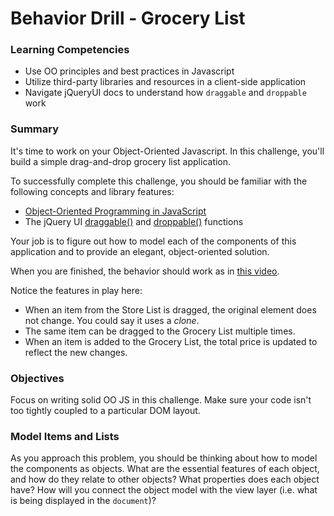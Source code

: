 # Behavior Drill - Grocery List

### Learning Competencies

- Use OO principles and best practices in Javascript
- Utilize third-party libraries and resources in a client-side application
- Navigate jQueryUI docs to understand how `draggable` and `droppable` work

### Summary

It's time to work on your Object-Oriented Javascript.  In this challenge, you'll build a simple drag-and-drop grocery list application.

To successfully complete this challenge, you should be familiar with the following concepts and library features:

- [Object-Oriented Programming in JavaScript](https://developer.mozilla.org/en-US/docs/JavaScript/Introduction_to_Object-Oriented_JavaScript)
- The jQuery UI [draggable()](http://api.jqueryui.com/draggable/) and [droppable()](http://api.jqueryui.com/droppable/) functions

Your job is to figure out how to model each of the components of this application and to provide an elegant, object-oriented solution.

When you are finished, the behavior should work as in [this video](http://www.youtube.com/embed/762iZEIsvVU?rel=0).

Notice the features in play here:

- When an item from the Store List is dragged, the original element does not change. You could say it uses a *clone*.
- The same item can be dragged to the Grocery List multiple times.
- When an item is added to the Grocery List, the total price is updated to reflect the new changes.

### Objectives

Focus on writing solid OO JS in this challenge. Make sure your code isn't too tightly coupled to a particular DOM layout.

### Model Items and Lists

As you approach this problem, you should be thinking about how to model the components as objects. What are the essential features of each object, and how do they relate to other objects? What properties does each object have? How will you connect the object model with the view layer (i.e. what is being displayed in the `document`)?
